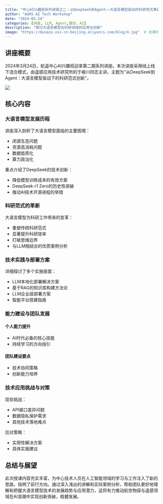 ```yaml
---
title: "中心AI兴趣班系列讲座之二：从DeepSeek到Agent——大语言模型驱动的科研范式革新"
author: "AGRS AI Tech Workshop"
date: "2024-03-24"
categories: [讲座, LLM, Agent,理论，AI]
description: "探讨大语言模型在科研领域的应用与创新"
image: "https://dunazo.oss-cn-beijing.aliyuncs.com/blog/4.jpg"  # 如果有封面图片的话
---
```


## 讲座概要

2024年3月24日，航遥中心AI兴趣班迎来第二期系列讲座。本次讲座采用线上线下混合模式，由遥感应用技术研究所的于峻川同志主讲，主题为"从DeepSeek到Agent：大语言模型驱动下的科研范式创新"。

![](https://dunazo.oss-cn-beijing.aliyuncs.com/blog/4.jpg)

## 核心内容

### 大语言模型发展历程

讲座深入剖析了大语言模型面临的主要困境：
- 闭源生态问题
- 资源高消耗问题
- 数据低质化
- 算力政治化

重点介绍了DeepSeek的技术创新：
- 降低模型训练成本的有效方案
- DeepSeek-r1 Zero的历史性突破
- 推动AI技术开源进程的举措

### 科研范式的革新

大语言模型为科研工作带来的变革：
- 重塑传统科研范式
- 显著提升科研效率
- 打破思维边界
- 与LLM相结合的优质案例分析

### 技术实践与部署方案

详细探讨了多个实施层面：
- LLM本地化部署解决方案
- 基于RAG的知识库构建方法论
- LLM企业级部署方案
- 智能平台搭建指南

### 能力建设与团队发展

#### 个人能力提升
- AI时代必备的核心技能
- 持续学习的方向指引

#### 团队建设要点
- 技术协同策略
- 创新能力培养

### 技术应用挑战与对策

现存挑战：
- API接口差异问题
- 数据隐私保护需求
- 其他技术落地难点

应对策略：
- 实用性解决方案
- 具体实施建议

## 总结与展望

此次授课内容充实丰富，为中心技术人员在人工智能领域的学习与工作注入了新的思路，指明了前行方向。通过深入浅出的讲解和实际案例分析，帮助团队更好地理解和把握大语言模型技术的发展趋势与应用潜力，这将有力推动航空物探与遥感领域在AI浪潮中实现创新突破，稳健发展。
